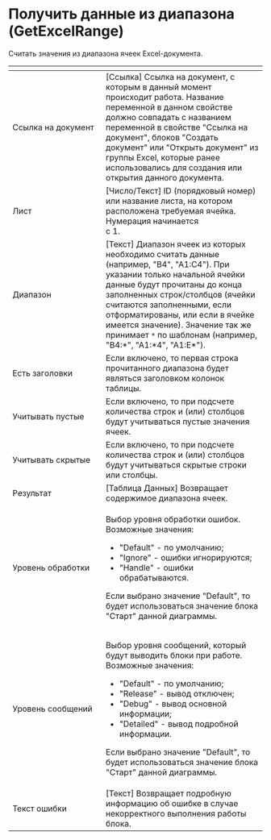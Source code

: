 # Получить данные из диапазона (GetExcelRange)

Считать значения из диапазона ячеек Excel-документа.

<table data-header-hidden><thead><tr><th width="201"></th><th width="358"></th></tr></thead><tbody><tr><td>Ссылка на документ</td><td>[Ссылка] Ссылка на документ, с которым в данный момент происходит работа. Название переменной в данном свойстве должно совпадать с названием переменной в свойстве "Ссылка на документ", блоков "Создать документ" или "Открыть документ" из группы Excel, которые ранее использовались для создания или открытия данного документа.</td></tr><tr><td>Лист</td><td>[Число/Текст] ID (порядковый номер) или название листа, на котором расположена требуемая ячейка. Нумерация начинается<br>с 1.</td></tr><tr><td>Диапазон</td><td>[Текст] Диапазон ячеек из которых необходимо считать данные (например, "B4", "A1:C4"). При указании только начальной ячейки данные будут прочитаны до конца заполненных строк/столбцов (ячейки считаются заполненными, если отформатированы, или если в ячейке имеется значение). Значение так же принимает <code>*</code> по шаблонам (например, "B4:*", "A1:*4", "A1:E*").</td></tr><tr><td>Есть заголовки</td><td>Если включено, то первая строка прочитанного диапазона будет являться заголовком колонок таблицы.</td></tr><tr><td>Учитывать пустые</td><td>Если включено, то при подсчете количества строк и (или) столбцов будут учитываться пустые значения ячеек.</td></tr><tr><td>Учитывать скрытые</td><td>Если включено, то при подсчете количества строк и (или) столбцов будут учитываться скрытые строки или столбцы.</td></tr><tr><td>Результат</td><td>[Таблица Данных] Возвращает содержимое диапазона ячеек.</td></tr><tr><td>Уровень обработки</td><td><p>Выбор уровня обработки ошибок. Возможные значения: </p><ul><li>"Default" - по умолчанию; </li><li>"Ignore" - ошибки игнорируются; </li><li>"Handle" - ошибки обрабатываются. </li></ul><p>Если выбрано значение "Default", то будет использоваться значение блока "Старт" данной диаграммы.</p></td></tr><tr><td>Уровень сообщений</td><td><p>Выбор уровня сообщений, который будут выводить блоки при работе. Возможные значения: </p><ul><li>"Default" - по умолчанию; </li><li>"Release" - вывод отключен; </li><li>"Debug" - вывод основной информации; </li><li>"Detailed" - вывод подробной информации. </li></ul><p>Если выбрано значение "Default", то будет использоваться значение блока "Старт" данной диаграммы.</p></td></tr><tr><td>Текст ошибки</td><td>[Текст] Возвращает подробную информацию об ошибке в случае некорректного выполнения работы блока.</td></tr></tbody></table>
